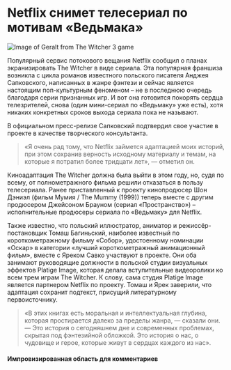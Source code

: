 ﻿
# Netflix снимет телесериал по мотивам «Ведьмака»

![Image of Geralt from The Witcher 3 game](http://itc.ua/wp-content/uploads/2017/05/baw-2.0.0.jpg)

Популярный сервис потокового вещания Netflix сообщил о планах экранизировать The Witcher в виде сериала. Эта популярная франшиза возникла с цикла романов известного польского писателя Анджея Сапковского, написанных в жанре фэнтези и сейчас является настоящим поп-культурным феноменом – не в последнюю очередь благодаря серии признанных игр. И вот она готовится покорять сердца телезрителей, снова (один мини-сериал по «Ведьмаку» уже есть), хотя никаких конкретных сроков выхода сериала пока не называют.

В официальном пресс-релизе Сапковский подтвердил свое участие в проекте в качестве творческого консультанта.

> «Я очень рад тому, что Netflix займется адаптацией моих историй, при этом сохранив верность исходному материалу и темам, на которые я потратил более тридцати лет», — отметил он.

Киноадаптация The Witcher должна была выйти в этом году, но, судя по всему, от полнометражного фильма решили отказаться в пользу телесериала. Ранее приставленный к проекту кинопродюсер Шон Дэниэл (фильм Мумия / The Mummy (1999)) теперь вместе с другим продюсером Джейсоном Брауном (сериал «Пространство») – исполнительные продюсеры сериала по «Ведьмаку» для Netflix.

Также известно, что польский иллюстратор, аниматор и режиссёр-постановщик Томаш Багиньский, наиболее известный по короткометражному фильму «Собор», удостоенному номинации «Оскар» в категории «лучший короткометражный анимационный фильм», вместе с Яреком Савко участвуют в проекте. Они оба занимают руководящие должности в польской студии визуальных эффектов Platige Image, которая делала вступительные видеоролики ко всем трем играм The Witcher. К слову, сама студия Platige Image является партнером Netflix по проекту. Томаш и Ярек заверили, что адаптация сохранит подтекст, присущий литературному первоисточнику.

> «В этих книгах есть моральная и интеллектуальная глубина, которая простирается далеко за пределы жанра, — сказали они. — Это история о сегодняшнем дне и современных проблемах, скрытая под фэнтезийной обложкой. Это история о нас, о чудовище и герое, которые живут в сердцах каждого из нас».



#### Импровизированная область для комментариев